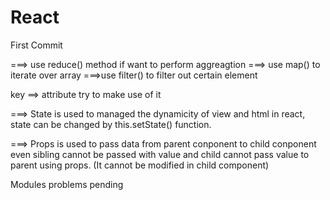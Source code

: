 # React
First Commit

===> use reduce() method if want to perform aggreagtion
===> use map() to iterate over array
===>use filter() to filter out certain element

key ==> attribute try to make use of it

===> State is used to managed the dynamicity of view and html in react, state can be changed by this.setState() function.

===> Props is used to pass data from parent conponent to child conponent even sibling cannot be passed with value and child cannot pass value to parent using props. (It cannot be modified in child component)


Modules problems pending
